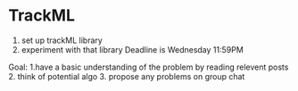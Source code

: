 # TrackML
1. set up trackML library 
2. experiment with that library
Deadline is Wednesday 11:59PM


Goal:
1.have a basic understanding of the problem by reading relevent posts
2. think of potential algo
3. propose any problems on group chat


